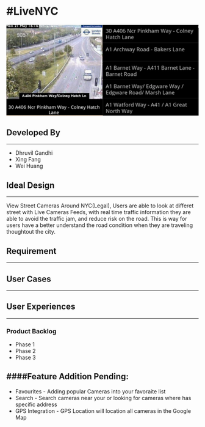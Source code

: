 #LiveNYC
=====
![My image](https://github.com/dhruv857/livenyc/blob/master/LiveCameras.png)
## Developed By  
-----
* Dhruvil Gandhi
* Xing Fang
* Wei Huang

## Ideal Design
-----
View Street Cameras Around NYC(Legal), Users are able to look at differet street with Live Cameras Feeds, with real time traffic information they are able to avoid the traffic jam, and reduce risk on the road.  This is way for users have a better understand the road condition when they are traveling thoughtout the city. 

## Requirement
-----
## User Cases
-----
## User Experiences 
-----
### Product Backlog
* Phase 1
* Phase 2
* Phase 3

####Feature Addition Pending: 
-----
* Favourites - Adding popular Cameras into your favoraite list 
* Search - Search cameras near your or looking for cameras where has specific address 
* GPS Integration - GPS Location will location all cameras in the Google Map

